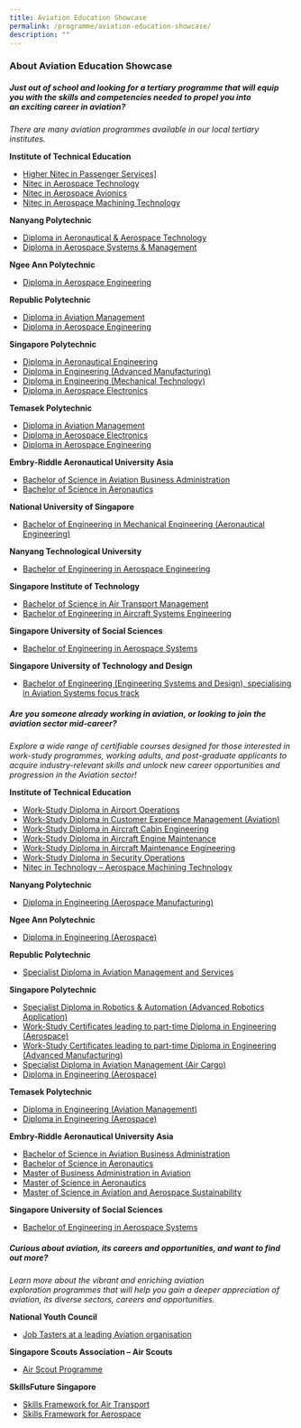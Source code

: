 ```yaml
---
title: Aviation Education Showcase
permalink: /programme/aviation-education-showcase/
description: ""
---
```

### **About Aviation Education Showcase**

##### **Just out of school and looking for a tertiary&nbsp;programme&nbsp;that will equip you with the skills and competencies needed to propel you into an&nbsp;exciting career in aviation?**

*There are many aviation&nbsp;programmes&nbsp;available in our local tertiary institutes.*

**Institute of Technical Education**
*   <a href="https://www.ite.edu.sg/courses/course-finder/course/higher-nitec-in-passenger-services-3-year" target="_blank">Higher Nitec in Passenger Services]</a>
*   <a href="https://www.ite.edu.sg/courses/course-finder/course/nitec-in-aerospace-technology">Nitec in Aerospace Technology</a>
*   [Nitec in Aerospace Avionics](https://www.ite.edu.sg/courses/course-finder/course/nitec-in-aerospace-avionics)&nbsp;
*   [Nitec in Aerospace Machining Technology](https://www.ite.edu.sg/courses/course-finder/course/nitec-in-aerospace-machining-technology)

**Nanyang Polytechnic**&nbsp;
*   [Diploma in Aeronautical &amp; Aerospace Technology](https://www.nyp.edu.sg/schools/seg/full-time-courses/aeronautical-and-aerospace-technology.html)&nbsp;
*   [Diploma in Aerospace Systems &amp; Management](https://www.nyp.edu.sg/schools/seg/full-time-courses/aerospace-systems-and-management.html)

**Ngee Ann Polytechnic&nbsp;**
*   [Diploma in Aerospace Engineering](https://www.np.edu.sg/schools-courses/academic-schools/school-of-engineering/diploma-in-aerospace-engineering)

**Republic Polytechnic&nbsp;**
*   [Diploma in Aviation Management](https://www.rp.edu.sg/SEG/full-time-diplomas/Details/diploma-in-aviation-management)
*   [Diploma in Aerospace Engineering](https://www.rp.edu.sg/SEG/full-time-diplomas/Details/diploma-in-aerospace-engineering)

**Singapore Polytechnic&nbsp;**
*   [Diploma in Aeronautical Engineering](https://www.sp.edu.sg/engineering-cluster/mae/courses/full-time-diplomas/aeronautical-engineering-/overview)&nbsp; 
*   [Diploma in Engineering (Advanced Manufacturing)](https://www.sp.edu.sg/pace/courses/all-courses/course-details/diploma-in-engineering-(advanced-manufacturing)) 
*   [Diploma in Engineering (Mechanical Technology)](https://www.sp.edu.sg/pace/courses/all-courses/course-details/diploma-in-engineering-(mechanical-technology))
*   [Diploma in Aerospace Electronics](https://www.sp.edu.sg/engineering-cluster/eee/courses/full-time-diplomas/aerospace-electronics/overview)

**Temasek Polytechnic**
*   [Diploma in Aviation Management](https://www.tp.edu.sg/schools-and-courses/students/schools/eng/aviation-management.html)
*   [Diploma in Aerospace Electronics](https://www.tp.edu.sg/t50)
*   [Diploma in Aerospace Engineering](https://www.tp.edu.sg/t51)

**Embry\-Riddle Aeronautical University Asia**
*   [Bachelor of Science in Aviation Business Administration](https://institute.erau.edu/degrees-offered/bachelor-aviation-business-administration)
*   [Bachelor of Science in Aeronautics](https://institute.erau.edu/degrees-offered/bachelor-aeronautics)

**National University of Singapore**
*   [Bachelor of Engineering in Mechanical Engineering (Aeronautical Engineering)](https://cde.nus.edu.sg/me/undergraduate/beng-me/curriculum/)

**Nanyang Technological University&nbsp;**
*   [Bachelor of Engineering in Aerospace Engineering](https://www.ntu.edu.sg/education/undergraduate-programme/bachelor-of-engineering-in-aerospace-engineering)

**Singapore Institute of Technology**
*   [Bachelor of Science in Air Transport Management](https://www.singaporetech.edu.sg/undergraduate-programmes/air-transport-management)
*   [Bachelor of Engineering in Aircraft Systems Engineering](https://www.singaporetech.edu.sg/undergraduate-programmes/aircraft-systems-engineering)

**Singapore University of Social Sciences**
*   [Bachelor of Engineering in Aerospace Systems](https://www.suss.edu.sg/programmes/detail/beng-aerospace-systems)

**Singapore University of Technology and Design**
*   [Bachelor of Engineering (Engineering Systems and Design), specialising in Aviation Systems focus track](https://esd.sutd.edu.sg/academics/undergraduate-programme/focus-tracks/aviation-systems/)

##### **Are you someone already working in aviation, or looking to join the aviation sector mid-career?**

*Explore a wide range of certifiable courses designed for those interested in work-study&nbsp;programmes, working adults, and post-graduate&nbsp;applicants to acquire industry-relevant skills and unlock new career opportunities and progression in the Aviation sector!*&nbsp;

**Institute of Technical Education**
*   [Work-Study Diploma in Airport Operations](https://www.ite.edu.sg/courses/course-finder/course/work-study-diploma-in-airport-operations)
*   [Work-Study Diploma in Customer Experience Management (Aviation)](https://www.ite.edu.sg/courses/course-finder/course/work-study-diploma-in-customer-experience-management-(aviation-track))
*   [Work-Study Diploma in Aircraft Cabin Engineering](https://www.ite.edu.sg/courses/course-finder/course/work-study-diploma-in-aircraft-cabin-engineering)
*   [Work-Study Diploma in Aircraft Engine Maintenance](https://www.ite.edu.sg/courses/course-finder/course/work-study-diploma-in-aircraft-engine-maintenance)
*   [Work-Study Diploma in Aircraft Maintenance Engineering](https://www.ite.edu.sg/courses/course-finder/course/work-study-diploma-in-aircraft-maintenance-engineering)
*   [Work-Study Diploma in Security Operations](https://www.ite.edu.sg/courses/course-finder/course/work-study-diploma-in-security-operations)
*   [Nitec in Technology – Aerospace Machining Technology](https://www.ite.edu.sg/courses/course-finder/course/nitec-in-technology-aerospace-machining-technology)

**Nanyang Polytechnic**
*   [Diploma in Engineering (Aerospace Manufacturing)](https://www.nyp.edu.sg/schools/seg/lifelong-learning/engineering-aerospace-manufacturing.html)

**Ngee Ann Polytechnic**
*   [Diploma in Engineering (Aerospace)](https://www.cet.np.edu.sg/courses/diploma-in-engineering-aerospace/)    

**Republic Polytechnic**
*   [Specialist Diploma in Aviation Management and Services](https://www.rp.edu.sg/ace/course-summary/Detail/specialist-diploma-in-aviation-management-and-services)

**Singapore Polytechnic**
*   [Specialist Diploma in Robotics &amp; Automation (Advanced Robotics Application)](https://www.sp.edu.sg/pace/courses/all-courses/course-details/specialist-diploma-in-robotics-automation-(advanced-robotics-application))
*   [Work-Study Certificates leading to part-time Diploma in Engineering (Aerospace)](https://www.sp.edu.sg/pace/courses/all-courses/course-details/work-study-certificates-leading-to-part-time-diploma-in-engineering-(aerospace))
*   [Work-Study Certificates leading to part-time Diploma in Engineering (Advanced Manufacturing)](https://www.sp.edu.sg/pace/courses/all-courses/course-details/work-study-certificates-leading-to-part-time-diploma-in-engineering-(advanced-manufacturing))
*   [Specialist Diploma in Aviation Management (Air Cargo)](https://www.sp.edu.sg/pace/courses/all-courses/course-details/specialist-diploma-in-aviation-management-(air-cargo))
*   [Diploma in Engineering (Aerospace)](https://www.sp.edu.sg/pace/courses/all-courses/course-details/diploma-in-engineering-(aerospace))    

**Temasek Polytechnic**
*   [Diploma in Engineering (Aviation Management)](https://www.tp.edu.sg/schools-and-courses/adult-learners/all-courses/part-time-diploma-post-diploma-courses/engineering-aviation-management.html)
*   [Diploma in Engineering (Aerospace)](https://www.tp.edu.sg/schools-and-courses/adult-learners/all-courses/part-time-diploma-post-diploma-courses/engineering-aerospace.html)

**Embry\-Riddle Aeronautical University Asia**&nbsp;
*   [Bachelor of Science in Aviation Business Administration](https://institute.erau.edu/degrees-offered/bachelor-aviation-business-administration)
*   [Bachelor of Science in Aeronautics](https://institute.erau.edu/degrees-offered/bachelor-aviation-business-administration%22%20%20HYPERLINK%20%22https://institute.erau.edu/degrees-offered/bachelor-aeronautics)
*   [Master of Business Administration in Aviation](https://institute.erau.edu/degrees-offered/bachelor-aeronautics%22%20%20HYPERLINK%20%22https://institute.erau.edu/degrees-offered/master-business-administration-aviation)
*   [Master of Science in Aeronautics](https://institute.erau.edu/degrees-offered/master-business-administration-aviation%22%20%20HYPERLINK%20%22https://institute.erau.edu/degrees-offered/master-aeronautics)
*   [Master of Science in Aviation and Aerospace Sustainability](https://institute.erau.edu/degrees-offered/master-aeronautics%22%20%EF%BF%BDHYPERLINK%20%22https://institute.erau.edu/degrees-offered/master-aviation-aerospace-sustainability)

**Singapore University of Social Sciences**
*   [Bachelor of Engineering in Aerospace Systems](https://www.suss.edu.sg/programmes/detail/beng-aerospace-systems)

##### **Curious about aviation, its careers and opportunities, and want to find out more?**

*Learn more about the vibrant and enriching aviation exploration&nbsp;programmes&nbsp;that will help you gain a deeper appreciation of aviation, its&nbsp;diverse sectors, careers and opportunities.*

**National Youth Council**
*   [Job Tasters at a leading Aviation organisation](https://www.nyc.gov.sg/omw/tasters)

**Singapore Scouts Association – Air Scouts**
*   [Air Scout Programme](https://scout.sg/programmes-and-resources/other-programmes/air-scout-programme/)

**SkillsFuture Singapore**
*   [Skills Framework for Air Transport](https://www.skillsfuture.gov.sg/skills-framework/air-transport)
*   [Skills Framework for Aerospace](https://www.skillsfuture.gov.sg/skills-framework/aero)


<style>#main-content .bp-section.bp-section-pagetitle, .bottom-navigation a {background-color: #CB6F31 !important;}</style>